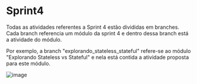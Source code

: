 # Sprint4
Todas as atividades referentes a Sprint 4 estão divididas em branches. Cada branch referencia um módulo da sprint 4 e dentro dessa branch está a atividade do módulo.

Por exemplo, a branch "explorando_stateless_stateful" refere-se ao módulo "Explorando Stateless vs Stateful" e nela está contida a atividade proposta para este módulo. 

![image](https://github.com/user-attachments/assets/2afa5366-b1ca-47f2-bd5c-c0a6efaba7b3)
